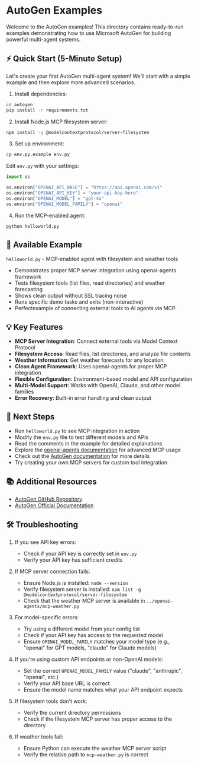 # AutoGen Examples

Welcome to the AutoGen examples! This directory contains ready-to-run examples demonstrating how to use Microsoft AutoGen for building powerful multi-agent systems.

## ⚡ Quick Start (5-Minute Setup)

Let's create your first AutoGen multi-agent system! We'll start with a simple example and then explore more advanced scenarios.

1. Install dependencies:
```bash
cd autogen
pip install -r requirements.txt
```

2. Install Node.js MCP filesystem server:
```bash
npm install -g @modelcontextprotocol/server-filesystem
```

3. Set up environment:
```bash
cp env.py.example env.py
```

Edit `env.py` with your settings:
```python
import os

os.environ["OPENAI_API_BASE"] = "https://api.openai.com/v1"
os.environ["OPENAI_API_KEY"] = "your-api-key-here"
os.environ["OPENAI_MODEL"] = "gpt-4o"
os.environ["OPENAI_MODEL_FAMILY"] = "openai"
```

4. Run the MCP-enabled agent:
```bash
python helloworld.py
```

## 🚀 Available Example

`helloworld.py` - MCP-enabled agent with filesystem and weather tools
- Demonstrates proper MCP server integration using openai-agents framework
- Tests filesystem tools (list files, read directories) and weather forecasting
- Shows clean output without SSL tracing noise
- Runs specific demo tasks and exits (non-interactive)
- Perfectexample of connecting external tools to AI agents via MCP

## 💡 Key Features

- **MCP Server Integration**: Connect external tools via Model Context Protocol
- **Filesystem Access**: Read files, list directories, and analyze file contents
- **Weather Information**: Get weather forecasts for any location
- **Clean Agent Framework**: Uses openai-agents for proper MCP integration
- **Flexible Configuration**: Environment-based model and API configuration
- **Multi-Model Support**: Works with OpenAI, Claude, and other model families
- **Error Recovery**: Built-in error handling and clean output

## 🤝 Next Steps
- Run `helloworld.py` to see MCP integration in action
- Modify the `env.py` file to test different models and APIs
- Read the comments in the example for detailed explanations
- Explore the [openai-agents documentation](https://github.com/openai/openai-agents-python) for advanced MCP usage
- Check out the [AutoGen documentation](https://microsoft.github.io/autogen/stable/reference/index.html) for more details
- Try creating your own MCP servers for custom tool integration

## 📚 Additional Resources

- [AutoGen GitHub Repository](https://github.com/microsoft/autogen)
- [AutoGen Official Documentation](https://microsoft.github.io/autogen/stable/reference/index.html)

## 🛠️ Troubleshooting

1. If you see API key errors:
   - Check if your API key is correctly set in `env.py`
   - Verify your API key has sufficient credits

2. If MCP server connection fails:
   - Ensure Node.js is installed: `node --version`
   - Verify filesystem server is installed: `npm list -g @modelcontextprotocol/server-filesystem`
   - Check that the weather MCP server is available in `../openai-agents/mcp-weather.py`

3. For model-specific errors:
   - Try using a different model from your config list
   - Check if your API key has access to the requested model
   - Ensure `OPENAI_MODEL_FAMILY` matches your model type (e.g., "openai" for GPT models, "claude" for Claude models)

4. If you're using custom API endpoints or non-OpenAI models:
   - Set the correct `OPENAI_MODEL_FAMILY` value ("claude", "anthropic", "openai", etc.)
   - Verify your API base URL is correct
   - Ensure the model name matches what your API endpoint expects

4. If filesystem tools don't work:
   - Verify the current directory permissions
   - Check if the filesystem MCP server has proper access to the directory

5. If weather tools fail:
   - Ensure Python can execute the weather MCP server script
   - Verify the relative path to `mcp-weather.py` is correct
